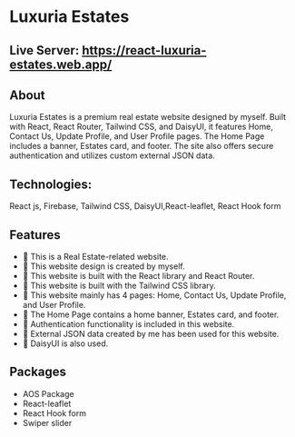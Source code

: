 # Luxuria Estates

## Live Server: https://react-luxuria-estates.web.app/ 
## About
Luxuria Estates is a premium real estate website designed by myself. Built with React, React Router, Tailwind CSS, and DaisyUI, it features Home, Contact Us, Update Profile, and User Profile pages. The Home Page includes a banner, Estates card, and footer. The site also offers secure authentication and utilizes custom external JSON data.
## Technologies:
React js, Firebase, Tailwind CSS, DaisyUI,React-leaflet, React Hook form
##  Features
- 📝 This is a Real Estate-related website.
- 📝 This website design is created by myself.
- 📝 This website is built with the React library and React Router.
- 📝 This website is built with the Tailwind CSS library.
- 📝 This website mainly has 4 pages: Home, Contact Us, Update Profile, and User Profile.
- 📝 The Home Page contains a home banner, Estates card, and footer.
- 📝 Authentication functionality is included in this website.
- 📝 External JSON data created by me has been used for this website.
- 📝 DaisyUI is also used.

## Packages

- AOS Package
- React-leaflet
- React Hook form
- Swiper slider
